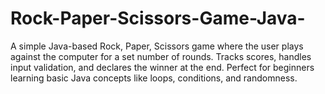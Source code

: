 # Rock-Paper-Scissors-Game-Java-
A simple Java-based Rock, Paper, Scissors game where the user plays against the computer for a set number of rounds. Tracks scores, handles input validation, and declares the winner at the end. Perfect for beginners learning basic Java concepts like loops, conditions, and randomness.
